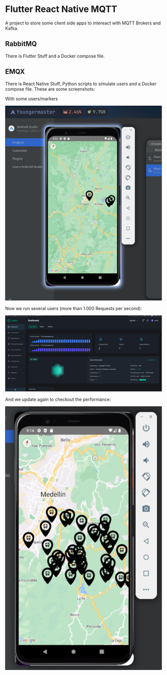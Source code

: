 # Flutter React Native MQTT

A project to store some client side apps to intereact with MQTT Brokers and Kafka.

## RabbitMQ

There is Flutter Stuff and a Docker compose file.

## EMQX

There is React Native Stuff, Python scripts to simulate users and a Docker compose file. These are some screenshots:

With some users/markers

![Image 1](./Assets/1.png)

Now we run several users (more than 1.000 Requests per second):

![Image 2](./Assets/2.jpeg)

And we update again to checkout the performance:

![Image 3](./Assets/3.png)
